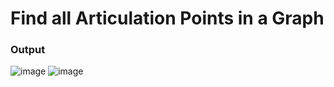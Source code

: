 # Find all Articulation Points in a Graph

### Output
![image](https://user-images.githubusercontent.com/79735111/162587569-bcf3c1b5-7bbb-493f-aeff-db7eb2b1aa9b.png)
![image](https://user-images.githubusercontent.com/79735111/162587435-894400c4-a7ac-4479-a162-844bed4cdba0.png)
